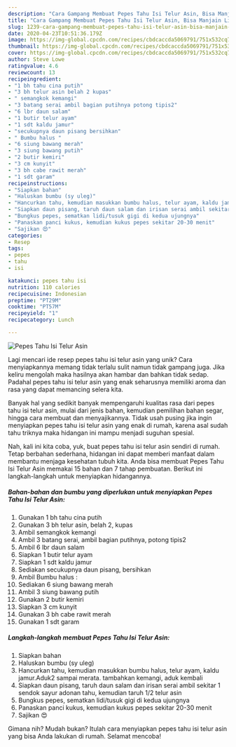 ```yaml
---
description: "Cara Gampang Membuat Pepes Tahu Isi Telur Asin, Bisa Manjain Lidah"
title: "Cara Gampang Membuat Pepes Tahu Isi Telur Asin, Bisa Manjain Lidah"
slug: 1239-cara-gampang-membuat-pepes-tahu-isi-telur-asin-bisa-manjain-lidah
date: 2020-04-23T10:51:36.179Z
image: https://img-global.cpcdn.com/recipes/cbdcaccda5069791/751x532cq70/pepes-tahu-isi-telur-asin-foto-resep-utama.jpg
thumbnail: https://img-global.cpcdn.com/recipes/cbdcaccda5069791/751x532cq70/pepes-tahu-isi-telur-asin-foto-resep-utama.jpg
cover: https://img-global.cpcdn.com/recipes/cbdcaccda5069791/751x532cq70/pepes-tahu-isi-telur-asin-foto-resep-utama.jpg
author: Steve Lowe
ratingvalue: 4.6
reviewcount: 13
recipeingredient:
- "1 bh tahu cina putih"
- "3 bh telur asin belah 2 kupas"
- " semangkok kemangi"
- "3 batang serai ambil bagian putihnya potong tipis2"
- "6 lbr daun salam"
- "1 butir telur ayam"
- "1 sdt kaldu jamur"
- "secukupnya daun pisang bersihkan"
- " Bumbu halus "
- "6 siung bawang merah"
- "3 siung bawang putih"
- "2 butir kemiri"
- "3 cm kunyit"
- "3 bh cabe rawit merah"
- "1 sdt garam"
recipeinstructions:
- "Siapkan bahan"
- "Haluskan bumbu (sy uleg)"
- "Hancurkan tahu, kemudian masukkan bumbu halus, telur ayam, kaldu jamur.Aduk2 sampai merata. tambahkan kemangi, aduk kembali"
- "Siapkan daun pisang, taruh daun salam dan irisan serai ambil sekitar 1 sendok sayur adonan tahu, kemudian taruh 1/2 telur asin"
- "Bungkus pepes, sematkan lidi/tusuk gigi di kedua ujungnya"
- "Panaskan panci kukus, kemudian kukus pepes sekitar 20-30 menit"
- "Sajikan 😍"
categories:
- Resep
tags:
- pepes
- tahu
- isi

katakunci: pepes tahu isi 
nutrition: 110 calories
recipecuisine: Indonesian
preptime: "PT29M"
cooktime: "PT57M"
recipeyield: "1"
recipecategory: Lunch

---
```



![Pepes Tahu Isi Telur Asin](https://img-global.cpcdn.com/recipes/cbdcaccda5069791/751x532cq70/pepes-tahu-isi-telur-asin-foto-resep-utama.jpg)

Lagi mencari ide resep pepes tahu isi telur asin yang unik? Cara menyiapkannya memang tidak terlalu sulit namun tidak gampang juga. Jika keliru mengolah maka hasilnya akan hambar dan bahkan tidak sedap. Padahal pepes tahu isi telur asin yang enak seharusnya memiliki aroma dan rasa yang dapat memancing selera kita.

Banyak hal yang sedikit banyak mempengaruhi kualitas rasa dari pepes tahu isi telur asin, mulai dari jenis bahan, kemudian pemilihan bahan segar, hingga cara membuat dan menyajikannya. Tidak usah pusing jika ingin menyiapkan pepes tahu isi telur asin yang enak di rumah, karena asal sudah tahu triknya maka hidangan ini mampu menjadi suguhan spesial.




Nah, kali ini kita coba, yuk, buat pepes tahu isi telur asin sendiri di rumah. Tetap berbahan sederhana, hidangan ini dapat memberi manfaat dalam membantu menjaga kesehatan tubuh kita. Anda bisa membuat Pepes Tahu Isi Telur Asin memakai 15 bahan dan 7 tahap pembuatan. Berikut ini langkah-langkah untuk menyiapkan hidangannya.

<!--inarticleads1-->

##### Bahan-bahan dan bumbu yang diperlukan untuk menyiapkan Pepes Tahu Isi Telur Asin:

1. Gunakan 1 bh tahu cina putih
1. Gunakan 3 bh telur asin, belah 2, kupas
1. Ambil  semangkok kemangi
1. Ambil 3 batang serai, ambil bagian putihnya, potong tipis2
1. Ambil 6 lbr daun salam
1. Siapkan 1 butir telur ayam
1. Siapkan 1 sdt kaldu jamur
1. Sediakan secukupnya daun pisang, bersihkan
1. Ambil  Bumbu halus :
1. Sediakan 6 siung bawang merah
1. Ambil 3 siung bawang putih
1. Gunakan 2 butir kemiri
1. Siapkan 3 cm kunyit
1. Gunakan 3 bh cabe rawit merah
1. Gunakan 1 sdt garam




<!--inarticleads2-->

##### Langkah-langkah membuat Pepes Tahu Isi Telur Asin:

1. Siapkan bahan
1. Haluskan bumbu (sy uleg)
1. Hancurkan tahu, kemudian masukkan bumbu halus, telur ayam, kaldu jamur.Aduk2 sampai merata. tambahkan kemangi, aduk kembali
1. Siapkan daun pisang, taruh daun salam dan irisan serai ambil sekitar 1 sendok sayur adonan tahu, kemudian taruh 1/2 telur asin
1. Bungkus pepes, sematkan lidi/tusuk gigi di kedua ujungnya
1. Panaskan panci kukus, kemudian kukus pepes sekitar 20-30 menit
1. Sajikan 😍




Gimana nih? Mudah bukan? Itulah cara menyiapkan pepes tahu isi telur asin yang bisa Anda lakukan di rumah. Selamat mencoba!
